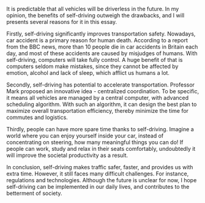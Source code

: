It is predictable that all vehicles will be driverless in the future. In my opinion, the benefits of self-driving outweigh the drawbacks, and I will presents several reasons for it in this essay.

Firstly, self-driving significantly improves transportation safety. Nowadays, car accident is a primary reason for human death. According to a report from the BBC news, more than 10 people die in car accidents in Britain each day, and most of these accidents are caused by misjudges of humans. With self-driving, computers will take fully control. A huge benefit of that is computers seldom make mistakes, since they cannot be affected by emotion, alcohol and lack of sleep, which afflict us humans a lot.

Secondly, self-driving has potential to accelerate transportation. Professor Mark proposed an innovative idea - centralized coordination. To be specific, it means all vehicles are managed by a central computer, with advanced scheduling algorithm. With such an algorithm, it can design the best plan to maximize overall transportation efficiency, thereby minimize the time for commutes and logistics.

Thirdly, people can have more spare time thanks to self-driving. Imagine a world where you can enjoy yourself inside your car, instead of concentrating on steering, how many meaningful things you can do! If people can work, study and relax in their seats comfortably, undoubtedly it will improve the societal productivity as a result.

In conclusion, self-driving makes traffic safer, faster, and provides us with extra time. However, it still faces many difficult challenges. For instance, regulations and technologies. Although the future is unclear for now, I hope self-driving can be implemented in our daily lives, and contributes to the betterment of society.
